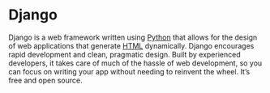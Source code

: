 # Django

Django is a web framework written using [Python](/wiki/Python) that allows for the design of web applications that generate [HTML](/wiki/HTML) dynamically.
Django encourages rapid development and clean, pragmatic design. Built by experienced developers, it takes care of much of the hassle of web development, so you can focus on writing your app without needing to reinvent the wheel. It’s free and open source.
